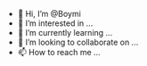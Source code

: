 - 👋 Hi, I’m @Boymi
- 👀 I’m interested in ...
- 🌱 I’m currently learning ...
- 💞️ I’m looking to collaborate on ...
- 📫 How to reach me ...

<!---
Boymi/Boymi is a ✨ special ✨ repository because its `README.md` (this file) appears on your GitHub profile.
You can click the Preview link to take a look at your changes.
--->
